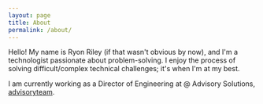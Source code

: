 ```yaml
---
layout: page
title: About
permalink: /about/
---
```


Hello! My name is Ryon Riley (if that wasn't obvious by now), and I'm a technologist passionate about problem-solving. I enjoy the process of solving difficult/complex technical challenges; it's when I'm at my best.

I am currently working as a Director of Engineering at @ Advisory Solutions, [advisoryteam](https://github.com/advisoryteam).
